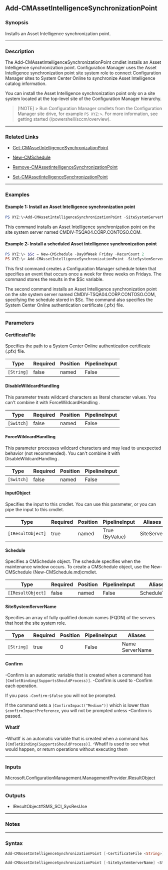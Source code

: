 Add-CMAssetIntelligenceSynchronizationPoint
-------------------------------------------




### Synopsis
Installs an Asset Intelligence synchronization point.



---


### Description

The Add-CMAssetIntelligenceSynchronizationPoint cmdlet installs an Asset Intelligence synchronization point. Configuration Manager uses the Asset Intelligence synchronization point site system role to connect Configuration Manager sites to System Center Online to synchronize Asset Intelligence catalog information.



You can install the Asset Intelligence synchronization point only on a site system located at the top-level site of the Configuration Manager hierarchy.



> [!NOTE] > Run Configuration Manager cmdlets from the Configuration Manager site drive, for example `PS XYZ:>`. For more information, see getting started (/powershell/sccm/overview).



---


### Related Links
* [Get-CMAssetIntelligenceSynchronizationPoint](Get-CMAssetIntelligenceSynchronizationPoint)



* [New-CMSchedule](New-CMSchedule)



* [Remove-CMAssetIntelligenceSynchronizationPoint](Remove-CMAssetIntelligenceSynchronizationPoint)



* [Set-CMAssetIntelligenceSynchronizationPoint](Set-CMAssetIntelligenceSynchronizationPoint)





---


### Examples
#### Example 1: Install an Asset Intelligence synchronization point
```PowerShell
PS XYZ:\>Add-CMAssetIntelligenceSynchronizationPoint -SiteSystemServerName "CMDIV-TSQA04.CORP.CONTOSO.COM"
```
This command installs an Asset Intelligence synchronization point on the site system server named CMDIV-TSQA04.CORP.CONTOSO.COM.
#### Example 2: Install a scheduled Asset Intelligence synchronization point
```PowerShell
PS XYZ:\> $Sc = New-CMSchedule -DayOfWeek Friday -RecurCount 2
PS XYZ:\> Add-CMAssetIntelligenceSynchronizationPoint -SiteSystemServerName "CMDIV-TSQA04.CORP.CONTOSO.COM" -CertificateFile "\\Contoso01\CM\ACDataFile\AIpfx.pfx" -ScheduleToken $Sc
```
This first command creates a Configuration Manager schedule token that specifies an event that occurs once a week for three weeks on Fridays. The command stores the results in the $Sc variable.


The second command installs an Asset Intelligence synchronization point on the site system server named CMDIV-TSQA04.CORP.CONTOSO.COM, specifying the schedule stored in $Sc. The command also specifies the System Center Online authentication certificate (.pfx) file.


---


### Parameters
#### **CertificateFile**

Specifies the path to a System Center Online authentication certificate (.pfx) file.






|Type      |Required|Position|PipelineInput|
|----------|--------|--------|-------------|
|`[String]`|false   |named   |False        |



#### **DisableWildcardHandling**

This parameter treats wildcard characters as literal character values. You can't combine it with ForceWildcardHandling .






|Type      |Required|Position|PipelineInput|
|----------|--------|--------|-------------|
|`[Switch]`|false   |named   |False        |



#### **ForceWildcardHandling**

This parameter processes wildcard characters and may lead to unexpected behavior (not recommended). You can't combine it with DisableWildcardHandling .






|Type      |Required|Position|PipelineInput|
|----------|--------|--------|-------------|
|`[Switch]`|false   |named   |False        |



#### **InputObject**

Specifies the input to this cmdlet. You can use this parameter, or you can pipe the input to this cmdlet.






|Type             |Required|Position|PipelineInput |Aliases   |
|-----------------|--------|--------|--------------|----------|
|`[IResultObject]`|true    |named   |True (ByValue)|SiteServer|



#### **Schedule**

Specifies a CMSchedule object. The schedule specifies when the maintenance window occurs. To create a CMSchedule object, use the New-CMSchedule (New-CMSchedule.md)cmdlet.






|Type             |Required|Position|PipelineInput|Aliases      |
|-----------------|--------|--------|-------------|-------------|
|`[IResultObject]`|false   |named   |False        |ScheduleToken|



#### **SiteSystemServerName**

Specifies an array of fully qualified domain names (FQDN) of the servers that host the site system role.






|Type      |Required|Position|PipelineInput|Aliases            |
|----------|--------|--------|-------------|-------------------|
|`[String]`|true    |0       |False        |Name<br/>ServerName|



#### **Confirm**
-Confirm is an automatic variable that is created when a command has ```[CmdletBinding(SupportsShouldProcess)]```.
-Confirm is used to -Confirm each operation.

If you pass ```-Confirm:$false``` you will not be prompted.


If the command sets a ```[ConfirmImpact("Medium")]``` which is lower than ```$confirmImpactPreference```, you will not be prompted unless -Confirm is passed.

#### **WhatIf**
-WhatIf is an automatic variable that is created when a command has ```[CmdletBinding(SupportsShouldProcess)]```.
-WhatIf is used to see what would happen, or return operations without executing them


---


### Inputs
Microsoft.ConfigurationManagement.ManagementProvider.IResultObject





---


### Outputs
* IResultObject#SMS_SCI_SysResUse






---


### Notes




---


### Syntax
```PowerShell
Add-CMAssetIntelligenceSynchronizationPoint [-CertificateFile <String>] [-DisableWildcardHandling] [-ForceWildcardHandling] -InputObject <IResultObject> [-Schedule <IResultObject>] [-Confirm] [-WhatIf] [<CommonParameters>]
```
```PowerShell
Add-CMAssetIntelligenceSynchronizationPoint [-SiteSystemServerName] <String> [-CertificateFile <String>] [-DisableWildcardHandling] [-ForceWildcardHandling] [-Schedule <IResultObject>] [-Confirm] [-WhatIf] [<CommonParameters>]
```
